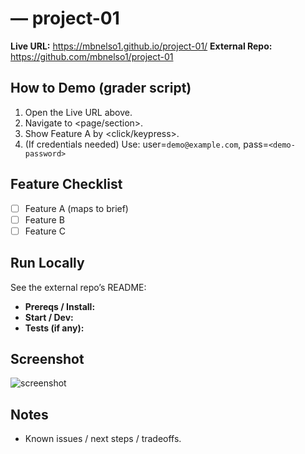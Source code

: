 # <Project Title> — project-01

**Live URL:** https://mbnelso1.github.io/project-01/
**External Repo:** https://github.com/mbnelso1/project-01


## How to Demo (grader script)
1) Open the Live URL above.
2) Navigate to <page/section>.
3) Show Feature A by <click/keypress>.
4) (If credentials needed) Use: user=`demo@example.com`, pass=`<demo-password>`

## Feature Checklist
- [ ] Feature A (maps to brief)
- [ ] Feature B
- [ ] Feature C

## Run Locally
See the external repo’s README:
- **Prereqs / Install:** <link to README section>
- **Start / Dev:** <link to README section>
- **Tests (if any):** <link to README section>

## Screenshot
![screenshot](https://raw.githubusercontent.com/mbnelso1/project-01-<short-topic>/main/docs/screenshot.png)

## Notes
- Known issues / next steps / tradeoffs.

